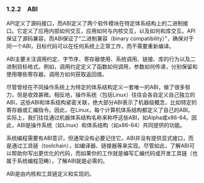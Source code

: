 ### 1.2.2　ABI

API定义了源码接口，而ABI定义了两个软件模块在特定体系结构上的二进制接口。它定义了应用内部如何交互，应用如何与内核交互，以及如何和库交互。API保证了源码兼容，而ABI保证了“二进制兼容（binary compatibility）”，确保对于同一个ABI，目标代码可以在任何系统上正常工作，而不需要重新编译。

ABI主要关注调用约定、字节序、寄存器使用、系统调用、链接、库的行为以及二进制目标格式。例如，调用约定定义了函数如何调用，参数如何传递，分别保留和使用哪些寄存器，调用方如何获取返回值。

尽管曾经在不同操作系统上为特定的体系结构定义一套唯一的ABI，做了很多努力，但是收效甚微。相反地，操作系统（包括Linux）往往会各自定义自己独立的ABI，这些ABI和体系结构紧密关联，绝大部分ABI表示了机器级概念，比如特定的寄存器或汇编指令。因此，在Linux，每个计算机体系结构都定义了自己的ABI。实际上，我们往往通过机器体系结构名称来称呼这些ABI，如Alpha或x86-64。因此，ABI是操作系统（如Linux）和体系结构（如x86-64）共同提供的功能。

系统编程需要有ABI意识，但通常没有必要记住它。ABI并没有提供显式接口，而是通过工具链（toolchain），如编译器、链接器等来实现。尽管如此，了解ABI可以帮助你写出更优化的代码，而如果你的工作就是编写汇编代码或开发工具链（也属于系统编程范畴），了解ABI就是必需的。

ABI是由内核和工具链定义和实现的。

